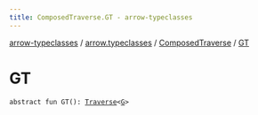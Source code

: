 ```yaml
---
title: ComposedTraverse.GT - arrow-typeclasses
---
```


[arrow-typeclasses](../../index.html) / [arrow.typeclasses](../index.html) / [ComposedTraverse](index.html) / [GT](./-g-t.html)

# GT

`abstract fun GT(): `[`Traverse`](../-traverse/index.html)`<`[`G`](index.html#G)`>`